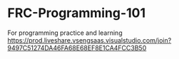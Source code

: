 # FRC-Programming-101
For programming practice and learning 
https://prod.liveshare.vsengsaas.visualstudio.com/join?9497C51274DA46FA68E68EF8E1CA4FCC3B50
